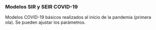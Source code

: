 ### Modelos SIR y SEIR COVID-19
Modelos COVID-19 básicos realizados al inicio de la pandemia (primera ola). Se pueden ajustar los parámetros.
